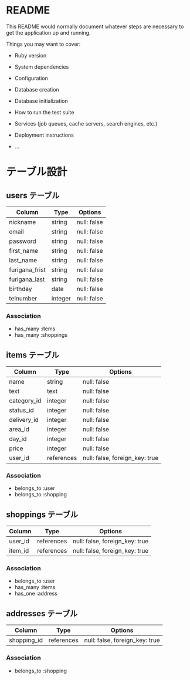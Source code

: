 # README

This README would normally document whatever steps are necessary to get the
application up and running.

Things you may want to cover:

* Ruby version

* System dependencies

* Configuration

* Database creation

* Database initialization

* How to run the test suite

* Services (job queues, cache servers, search engines, etc.)

* Deployment instructions

* ...

# テーブル設計

## users テーブル

| Column       | Type   | Options     |
| ------------ | ------ | ----------- |
| nickname     | string | null: false |
| email        | string | null: false |
| password     | string | null: false |
| first_name   | string | null: false |
| last_name    | string | null: false |
|furigana_frist| string | null: false |
|furigana_last | string | null: false |
| birthday     | date   | null: false |
| telnumber    | integer| null: false |

### Association

- has_many :items
- has_many :shoppings

## items テーブル

| Column    | Type   | Options     |
| --------- | ------ | ----------- |
|   name    |  string | null: false |
|   text    |  text   | null: false |
|category_id| integer | null: false |
| status_id | integer | null: false |
|delivery_id| integer | null: false |
|  area_id  | integer | null: false |
|  day_id   | integer | null: false |
|   price   | integer | null: false |
|  user_id  |references| null: false, foreign_key: true  |

### Association

- belongs_to :user
- belongs_to :shopping

## shoppings テーブル
 
| Column  |    Type    | Options                        |
| --------| ---------- | -------------------------------|
| user_id | references | null: false, foreign_key: true |
| item_id | references | null: false, foreign_key: true |

### Association

- belongs_to :user
- has_many :items
- has_one :address

## addresses テーブル

| Column      | Type       | Options      |
| ------------| ---------- | -------------|
| shopping_id | references | null: false, foreign_key: true |

### Association

- belongs_to :shopping


